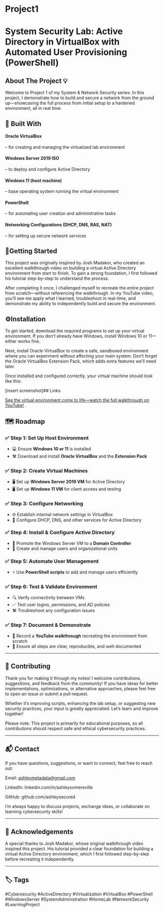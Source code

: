 # Project1
# System Security Lab: Active Directory in VirtualBox with Automated User Provisioning (PowerShell)

## About The Project 💡

Welcome to Project 1 of my System & Network Security series. In this project, I demonstrate how to build and secure a network from the ground up—showcasing the full process from initial setup to a hardened environment, all in real time.

## 🔧 Built With
#### Oracle VirtualBox  
– for creating and managing the virtualized lab environment

#### Windows Server 2019 ISO 
– to deploy and configure Active Directory

#### Windows 11 (host machine) 
– base operating system running the virtual environment

#### PowerShell 
– for automating user creation and administrative tasks

#### Networking Configurations (DHCP, DNS, RAS, NAT) 
– for setting up secure network services

## 🚀Getting Started

This project was originally inspired by Josh Madakor, who created an excellent walkthrough video on building a virtual Active Directory environment from start to finish. To gain a strong foundation, I first followed his tutorial step-by-step to understand the process.

After completing it once, I challenged myself to recreate the entire project from scratch—without referencing the walkthrough. In my YouTube video, you’ll see me apply what I learned, troubleshoot in real-time, and demonstrate my ability to independently build and secure the environment.

## ⚙️Installation

To get started, download the required programs to set up your virtual environment. If you don’t already have Windows, install Windows 10 or 11—either works fine.

Next, install Oracle VirtualBox to create a safe, sandboxed environment where you can experiment without affecting your main system. Don’t forget the Oracle VirtualBox Extension Pack, which adds extra features we’ll need later.

Once installed and configured correctly, your virtual machine should look like this: 

[insert screenshot]## Links

[See the virtual environment come to life—watch the full walkthrough on YouTube!](https://www.google.com)


## 🗺️ Roadmap

### ✅ Step 1: Set Up Host Environment

* 💻 Ensure **Windows 10 or 11** is installed
* 🛠️ Download and install **Oracle VirtualBox** and the **Extension Pack**

### ✅ Step 2: Create Virtual Machines

* 🖥️ Set up **Windows Server 2019 VM** for Active Directory
* 🖥️ Set up **Windows 11 VM** for client access and testing

### ✅ Step 3: Configure Networking

* 🌐 Establish internal network settings in VirtualBox
* 🔧 Configure DHCP, DNS, and other services for Active Directory

### ✅ Step 4: Install & Configure Active Directory

* 🏢 Promote the Windows Server VM to a **Domain Controller**
* 👤 Create and manage users and organizational units

### ✅ Step 5: Automate User Management

* ⚡ Use **PowerShell scripts** to add and manage users efficiently

### ✅ Step 6: Test & Validate Environment

* 🔍 Verify connectivity between VMs
* ✅ Test user logins, permissions, and AD policies
* 🛠️ Troubleshoot any configuration issues

### ✅ Step 7: Document & Demonstrate

* 🎥 Record a **YouTube walkthrough** recreating the environment from scratch
* 📝 Ensure all steps are clear, reproducible, and well-documented

---

## 🤝 Contributing

Thank you for making it through my notes! I welcome contributions, suggestions, and feedback from the community! If you have ideas for better implementations, optimizations, or alternative approaches, please feel free to open an issue or submit a pull request.

Whether it’s improving scripts, enhancing the lab setup, or suggesting new security practices, your input is greatly appreciated. Let’s learn and improve together!

Please note: This project is primarily for educational purposes, so all contributions should respect safe and ethical cybersecurity practices.

---
## 📬 Contact

If you have questions, suggestions, or want to connect, feel free to reach out:

Email: ashleymetadata@gmail.com

LinkedIn: linkedin.com/in/ashleysomereville

GitHub: github.com/ashleysecured

I’m always happy to discuss projects, exchange ideas, or collaborate on learning cybersecurity skills!

---
## 🙏 Acknowledgements

A special thanks to Josh Madakor, whose original walkthrough video inspired this project. His tutorial provided a clear foundation for building a virtual Active Directory environment, which I first followed step-by-step before recreating it independently.

---
## 🏷️ Tags

#Cybersecurity #ActiveDirectory #Virtualization #VirtualBox #PowerShell #WindowsServer #SystemAdministration #HomeLab #NetworkSecurity #LearningProject






